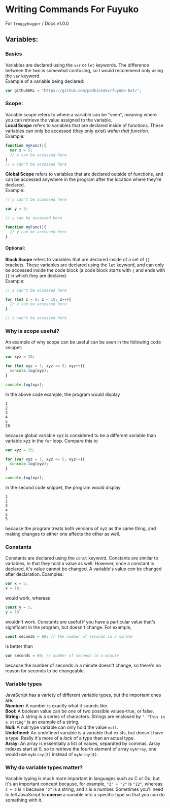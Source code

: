 # Writing Commands For Fuyuko
For `froggyhugger` / Docs v1.0.0
## Variables:
### Basics
Variables are declared using the `var` or `let` keywords. The difference between the two is somewhat confusing, so I would recommend only using the `var` keyword.  
Example of a variable being declared:
```javascript
var githubURL = "https://github.com/padkinsdev/fuyuko-bot/";
```
### Scope:
Variable scope refers to where a variable can be "seen", meaning where you can retrieve the value assigned to the variable.  
__Local Scope__ refers to variables that are declared inside of functions. These variables can only be accessed (they only exist) *within that function.*  
Example:
```javascript
function myFunc(){
  var x = 5;
  // x can be accessed here
}
// x can't be accessed here
```
__Global Scope__ refers to variables that are declared outside of functions, and can be accessed anywhere in the program after the location where they're declared.  
Example:
```javascript
// y can't be accessed here

var y = 5;

// y can be accessed here

function myFunc(){
  // y can be accessed here
}
```
#### Optional:
__Block Scope__ refers to variables that are declared inside of a set of `{}` brackets. These variables are declared using the `let` keyword, and can only be accessed inside the code block (a code block starts with `{` and ends with `}`) in which they are declared.  
Example:
```javascript
// z can't be accessed here

for (let z = 0; z < 10; z++){
  // z can be accessed here
}

// z can't be accessed here
```
### Why is scope useful?
An example of why scope can be useful can be seen in the following code snippet:
```javascript
var xyz = 20;

for (let xyz = 1; xyz <= 5; xyz++){
  console.log(xyz);
}

console.log(xyz);
```
In the above code example, the program would display
```
1
2
3
4
5
20
```
because global variable xyz is considered to be a different variable than variable xyz in the `for` loop. Compare this to
```javascript
var xyz = 20;

for (var xyz = 1; xyz <= 5; xyz++){
  console.log(xyz);
}

console.log(xyz);
```
In the second code snippet, the program would display
```
1
2
3
4
5
5
```
because the program treats both versions of xyz as the same thing, and making changes to either one affects the other as well.
### Constants
Constants are declared using the `const` keyword. Constants are similar to variables, in that they hold a value as well. However, once a constant is declared, it's value cannot be changed. A variable's value *can* be changed after declaration.
Examples:
```javascript
var x = 5;
x = 10;
```
would work, whereas
```javascript
const y = 5;
y = 10
```
wouldn't work. Constants are useful if you have a particular value that's significant in the program, but doesn't change. For example,
```javascript
const seconds = 60; // the number of seconds in a minute
```
is better than
```javascript
var seconds = 60; // number of seconds in a minute
```
because the number of seconds in a minute doesn't change, so there's no reason for seconds to be changeable.
### Variable types
JavaScript has a variety of different variable types, but the important ones are:  
__Number:__ A number is exactly what it sounds like.  
__Bool:__ A boolean value can be one of two possible values-true, or false.  
__String:__ A string is a series of characters. Strings are enclosed by `"`. `"This is a string"` is an example of a string.  
__Null:__ A null type variable can only hold the value `null`.  
__Undefined:__ An undefined variable is a variable that exists, but doesn't have a type. Really it's more of a *lack* of a type than an actual type.  
__Array:__ An array is essentially a list of values, separated by commas. Array indexes start at 0, so to retrieve the fourth element of array `myArray`, one would use `myArray[3]` instead of `myArray[4]`.

### Why do variable types matter?
Variable typing is much more important in languages such as C or Go, but it's an important concept because, for example, `"2" + "2"` is `"22"`, whereas `2 + 2` is `4` because `"2"` is a string, and `2` is a number. Sometimes you'll need to tell JavaScript to __coerce__ a variable into a specific type so that you can do something with it. 
